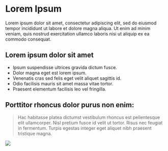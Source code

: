 # Lorem Ipsum
Lorem ipsum dolor sit amet, consectetur adipiscing elit, sed do eiusmod tempor incididunt ut labore et dolore magna aliqua. Ut enim ad minim veniam, quis nostrud exercitation ullamco laboris nisi ut aliquip ex ea commodo consequat.

## Lorem ipsum dolor sit amet
* Ipsum suspendisse ultrices gravida dictum fusce.
* Dolor magna eget est lorem ipsum.
* Venenatis cras sed felis eget velit aliquet sagittis id.
* Odio facilisis mauris sit amet massa vitae tortor.
* Praesent elementum facilisis leo vel fringilla.

## Porttitor rhoncus dolor purus non enim:

> Hac habitasse platea dictumst vestibulum rhoncus est pellentesque elit ullamcorper. Nisl pretium fusce id velit ut tortor. Risus nec feugiat in fermentum. Turpis egestas integer eget aliquet nibh praesent tristique magna.

<img src="https://picsum.photos/800/600"/>
